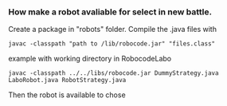 ### How make a robot avaliable for select in new battle.

Create a package in "robots" folder.
Compile the .java files with 

```
javac -classpath "path to /lib/robocode.jar" "files.class"
```
example with working directory in RobocodeLabo

```
javac -classpath ../../libs/robocode.jar DummyStrategy.java LaboRobot.java RobotStrategy.java
```

Then the robot is available to chose
